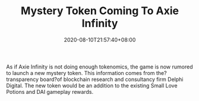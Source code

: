 ﻿---
title: "Mystery Token Coming To Axie Infinity"
date: 2020-08-10T21:57:40+08:00
lastmod: 2020-08-10T16:45:40+08:00
draft: false
authors: ["Alarice"]
description: "As if Axie Infinity is not doing enough tokenomics, the game is now rumored to launch a new mystery token. This information comes from the?transparency board?of blockchain research and consultancy firm Delphi Digital. The new token would be an addition to the existing Small Love Potions and DAI gameplay rewards."
featuredImage: "mystery-token-coming-to-axie-infinity.png"
tags: ["Virtual World","Play to Earn"]
categories: ["news"]
news: ["Virtual World"]
weight: 
lightgallery: true
pinned: false
recommend: false
recommend1: false
---

As if Axie Infinity is not doing enough tokenomics, the game is now rumored to launch a new mystery token. This information comes from the?transparency board?of blockchain research and consultancy firm Delphi Digital. The new token would be an addition to the existing Small Love Potions and DAI gameplay rewards.

<!--more-->

